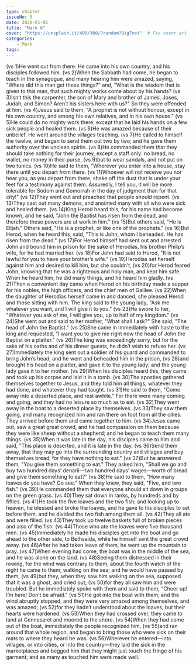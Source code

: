 ```yaml
---
type: chapter
issueNo: 6
date: 2020-01-01
title: "Mark 6"
cover: "https://unsplash.it/400/300/?random?BigTest"  # Fix cover art
categories: 
    - Mark
tags:
---
```


(vs 1)He went out from there. He came into his own country, and his disciples followed him.  (vs 2)When the Sabbath had come, he began to teach in the synagogue, and many hearing him were amazed, saying, "Where did this man get these things?" and, "What is the wisdom that is given to this man, that such mighty works come about by his hands?  (vs 3)Isn’t this the carpenter, the son of Mary and brother of James, Joses, Judah, and Simon? Aren’t his sisters here with us?" So they were offended at him.  (vs 4)Jesus said to them, "A prophet is not without honour, except in his own country, and among his own relatives, and in his own house."  (vs 5)He could do no mighty work there, except that he laid his hands on a few sick people and healed them.  (vs 6)He was amazed because of their unbelief. He went around the villages teaching.  (vs 7)He called to himself the twelve, and began to send them out two by two; and he gave them authority over the unclean spirits.  (vs 8)He commanded them that they should take nothing for their journey, except a staff only: no bread, no wallet, no money in their purse,  (vs 9)but to wear sandals, and not put on two tunics.  (vs 10)He said to them, "Wherever you enter into a house, stay there until you depart from there.  (vs 11)Whoever will not receive you nor hear you, as you depart from there, shake off the dust that is under your feet for a testimony against them. Assuredly, I tell you, it will be more tolerable for Sodom and Gomorrah in the day of judgment than for that city!"  (vs 12)They went out and preached that people should repent.  (vs 13)They cast out many demons, and anointed many with oil who were sick and healed them.  (vs 14)King Herod heard this, for his name had become known, and he said, "John the Baptist has risen from the dead, and therefore these powers are at work in him."  (vs 15)But others said, "He is Elijah." Others said, "He is a prophet, or like one of the prophets."  (vs 16)But Herod, when he heard this, said, "This is John, whom I beheaded. He has risen from the dead."  (vs 17)For Herod himself had sent out and arrested John and bound him in prison for the sake of Herodias, his brother Philip’s wife, for he had married her.  (vs 18)For John had said to Herod, "It is not lawful for you to have your brother’s wife."  (vs 19)Herodias set herself against him and desired to kill him, but she couldn’t,  (vs 20)for Herod feared John, knowing that he was a righteous and holy man, and kept him safe. When he heard him, he did many things, and he heard him gladly.  (vs 21)Then a convenient day came when Herod on his birthday made a supper for his nobles, the high officers, and the chief men of Galilee.  (vs 22)When the daughter of Herodias herself came in and danced, she pleased Herod and those sitting with him. The king said to the young lady, "Ask me whatever you want, and I will give it to you."  (vs 23)He swore to her, "Whatever you ask of me, I will give you, up to half of my kingdom."  (vs 24)She went out and said to her mother, "What shall I ask?" She said, "The head of John the Baptist."  (vs 25)She came in immediately with haste to the king and requested, "I want you to give me right now the head of John the Baptist on a platter."  (vs 26)The king was exceedingly sorry, but for the sake of his oaths and of his dinner guests, he didn’t wish to refuse her.  (vs 27)Immediately the king sent out a soldier of his guard and commanded to bring John’s head; and he went and beheaded him in the prison,  (vs 28)and brought his head on a platter, and gave it to the young lady; and the young lady gave it to her mother.  (vs 29)When his disciples heard this, they came and took up his corpse and laid it in a tomb.  (vs 30)The apostles gathered themselves together to Jesus, and they told him all things, whatever they had done, and whatever they had taught.  (vs 31)He said to them, "Come away into a deserted place, and rest awhile." For there were many coming and going, and they had no leisure so much as to eat.  (vs 32)They went away in the boat to a deserted place by themselves.  (vs 33)They saw them going, and many recognized him and ran there on foot from all the cities. They arrived before them and came together to him.  (vs 34)Jesus came out, saw a great great crowd, and he had compassion on them because they were like sheep without a shepherd; and he began to teach them many things.  (vs 35)When it was late in the day, his disciples came to him and said, "This place is deserted, and it is late in the day.  (vs 36)Send them away, that they may go into the surrounding country and villages and buy themselves bread, for they have nothing to eat."  (vs 37)But he answered them, "You give them something to eat." They asked him, "Shall we go and buy two hundred days’ denarii—two hundred days’ wages—worth of bread and give them something to eat?"  (vs 38)He said to them, "How many loaves do you have? Go see." When they knew, they said, "Five, and two fish."  (vs 39)He commanded them that everyone should sit down in groups on the green grass.  (vs 40)They sat down in ranks, by hundreds and by fifties.  (vs 41)He took the five loaves and the two fish; and looking up to heaven, he blessed and broke the loaves, and he gave to his disciples to set before them, and he divided the two fish among them all.  (vs 42)They all ate and were filled.  (vs 43)They took up twelve baskets full of broken pieces and also of the fish.  (vs 44)Those who ate the loaves were five thousand men.  (vs 45)Immediately he made his disciples get into the boat and go ahead to the other side, to Bethsaida, while he himself sent the great crowd away.  (vs 46)After he had taken leave of them, he went up the mountain to pray.  (vs 47)When evening had come, the boat was in the middle of the sea, and he was alone on the land.  (vs 48)Seeing them distressed in their rowing, for the wind was contrary to them, about the fourth watch of the night he came to them, walking on the sea; and he would have passed by them,  (vs 49)but they, when they saw him walking on the sea, supposed that it was a ghost, and cried out;  (vs 50)for they all saw him and were troubled. But he immediately spoke with them and said to them, "Cheer up! I’m here! Don’t be afraid."  (vs 51)He got into the boat with them; and the wind abruptly stopped, and they were very amazed among themselves, and was amazed;  (vs 52)for they hadn’t understood about the loaves, but their hearts were hardened.  (vs 53)When they had crossed over, they came to land at Gennesaret and moored to the shore.  (vs 54)When they had come out of the boat, immediately the people recognized him,  (vs 55)and ran around that whole region, and began to bring those who were sick on their mats to where they heard he was.  (vs 56)Wherever he entered—into villages, or into cities, or into the country—they laid the sick in the marketplaces and begged him that they might just touch the fringe of his garment; and as many as touched him were made well. ﻿
